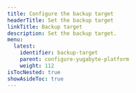 ```yaml
---
title: Configure the backup target
headerTitle: Set the backup target
linkTitle: Backup target
description: Set the backup target.
menu:
  latest:
    identifier: backup-target
    parent: configure-yugabyte-platform
    weight: 112
isTocNested: true
showAsideToc: true
---
```

